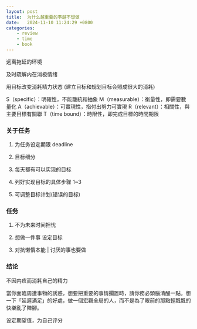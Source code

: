 ```yaml
---
layout: post
title:  为什么越重要的事越不想做
date:   2024-11-10 11:24:29 +0800
categories: 
    - review
    - time
    - book
---
```


远离拖延的环境

及时疏解内在消极情绪

用目标改变消耗精力状态 (建立目标和规划目标会照成很大的消耗)

S（specific）：明確性，不能籠統和抽象
M（measurable）：衡量性，即需要數量化
A（achievable）：可實現性，指付出努力可實現
R（relevant）：相關性，與主要目標有關聯
T（time bound）：時限性，即完成目標的時間期限

### 关于任务

1. 为任务设定期限 deadline

2. 目标细分

3. 每天都有可以实现的目标

4. 列好实现目标的具体步骤 1~3

5. 可调整目标计划(错误的目标)

### 任务

1. 不为未来时间担忧

2. 想做一件事 设定目标

3. 对抗懒惰本能 | 讨厌的事也要做

### 结论 

不因内疚而消耗自己的精力

當你面臨周遭事物的誘惑，想要把重要的事情擱置時，請你務必頭腦清醒一點。想一下「延遲滿足」的好處，做一個宏觀全局的人，而不是為了眼前的那點輕飄飄的快樂亂了陣腳。

设定期望值，为自己评分